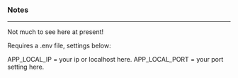 ### Notes

---

Not much to see here at present!

Requires a .env file, settings below:

APP_LOCAL_IP = your ip or localhost here.
APP_LOCAL_PORT = your port setting here.